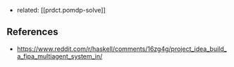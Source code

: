 
- related: [[prdct.pomdp-solve]]

## References

- https://www.reddit.com/r/haskell/comments/16zg4g/project_idea_build_a_fipa_multiagent_system_in/